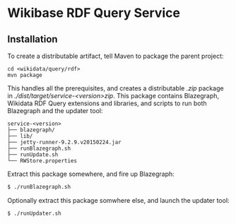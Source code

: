 # Wikibase RDF Query Service

## Installation

To create a distributable artifact, tell Maven to package the parent project:

```
cd <wikidata/query/rdf>
mvn package
```

This handles all the prerequisites, and creates a distributable *.zip* package in *./dist/target/service-&lt;version&gt;zip*.  This package contains Blazegraph, Wikidata RDF Query extensions and libraries, and scripts to run both Blazegraph and the updater tool:

```
service-<version>
├── blazegraph/
├── lib/
├── jetty-runner-9.2.9.v20150224.jar
├── runBlazegraph.sh
├── runUpdate.sh
└── RWStore.properties
```

Extract this package somewhere, and fire up Blazegraph:

```bash
$ ./runBlazegraph.sh
```

Optionally extract this package somwhere else, and launch the updater tool:

```bash
$ ./runUpdater.sh
```
